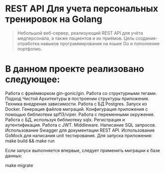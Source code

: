 # **REST API Для учета персональных тренировок на Golang**
>Небольшой веб-сервер, реализующий REST API для учёта медперсонала, а также пациентов и их приёмов. Цель создания- отработка навыков программирования на языке Go и пополнение портфолио.

# **В данном проекте реализовано следующее:**
Работа с фреймворком gin-gonic/gin.
Работа со структурными тегами.
Подход Чистой Архитектуры в построении структуры приложения. Техника внедрения зависимости.
Работа с БД Postgres. Запуск из Docker. Генерация файлов миграций.
Конфигурация приложения с помощью библиотеки spf13/viper. Работа с переменными окружения.
Работа с БД, используя библиотеку sqlx.
Регистрация и аутентификация. Работа с JWT. Middleware.
Написание SQL запросов.
Использование Swagger для документации REST API.
Использование GoMock для написания unit тестирования.
Для запуска приложения:
make build && make run

Если запуск выполняется впервые, следует применить миграции к базе данных:

make migrate
